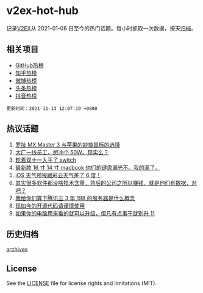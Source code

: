 # v2ex-hot-hub

 记录[V2EX](https://www.v2ex.com/)从 2021-01-06 日至今的热门话题。每小时抓取一次数据，按天[归档](archives)。
 
 ## 相关项目

- [GitHub热榜](https://github.com/lonnyzhang423/github-hot-hub)
- [知乎热榜](https://github.com/lonnyzhang423/zhihu-hot-hub)
- [微博热榜](https://github.com/lonnyzhang423/weibo-hot-hub)
- [头条热榜](https://github.com/lonnyzhang423/toutiao-hot-hub)
- [抖音热榜](https://github.com/lonnyzhang423/douyin-hot-hub)


 `更新时间：2021-11-13 12:07:19 +0800`

## 热议话题

1. [罗技 MX Master 3 与苹果的妙控鼠标的选择](https://www.v2ex.com/t/814923)
1. [大厂一线员工，想冲个 50W。现实么？](https://www.v2ex.com/t/814981)
1. [趁着双十一入手了 switch](https://www.v2ex.com/t/814927)
1. [最新款 16 寸 14 寸 macbook 你们的键盘漏光不。我的漏了。](https://www.v2ex.com/t/814968)
1. [iOS 天气预报跟彩云天气差了 6 度！](https://www.v2ex.com/t/814944)
1. [其实很多软件都没啥技术含量，背后的公司之所以赚钱，就是他们有数据，对吧？](https://www.v2ex.com/t/814983)
1. [我给你们算下腾讯云 3 年 198 的服务器是什么概念](https://www.v2ex.com/t/814913)
1. [现如今的开源代码请谨慎使用](https://www.v2ex.com/t/815016)
1. [如果你的电脑用来看的就可以升级，但凡有点事干就别升 11](https://www.v2ex.com/t/814994)

## 历史归档

[archives](archives)

## License

See the [LICENSE](LICENSE) file for license rights and limitations (MIT).
